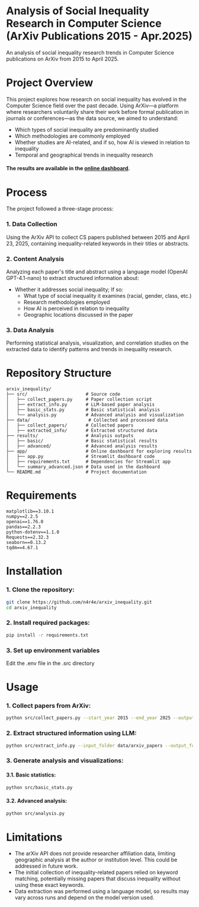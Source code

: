 # Analysis of Social Inequality Research in Computer Science (ArXiv Publications 2015 - Apr.2025)
An analysis of social inequality research trends in Computer Science publications on ArXiv from 2015 to April 2025.

# Project Overview
This project explores how research on social inequality has evolved in the Computer Science field over the past decade. Using ArXiv—a platform where researchers voluntarily share their work before formal publication in journals or conferences—as the data source, we aimed to understand:

- Which types of social inequality are predominantly studied
- Which methodologies are commonly employed
- Whether studies are AI-related, and if so, how AI is viewed in relation to inequality
- Temporal and geographical trends in inequality research

#### The results are available in the [online dashboard](https://arxivinequalitydashboard.streamlit.app/).

# Process
The project followed a three-stage process:

### 1. Data Collection
Using the ArXiv API to collect CS papers published between 2015 and April 23, 2025, containing inequality-related keywords in their titles or abstracts.

### 2. Content Analysis
Analyzing each paper's title and abstract using a language model (OpenAI GPT-4.1-nano) to extract structured information about:

- Whether it addresses social inequality; If so:
    - What type of social inequality it examines (racial, gender, class, etc.)
    - Research methodologies employed
    - How AI is perceived in relation to inequality
    - Geographic locations discussed in the paper

### 3. Data Analysis
Performing statistical analysis, visualization, and correlation studies on the extracted data to identify patterns and trends in inequality research.

# Repository Structure
```
arxiv_inequality/
├── src/                      # Source code
│   ├── collect_papers.py     # Paper collection script
│   ├── extract_info.py       # LLM-based paper analysis 
│   ├── basic_stats.py        # Basic statistical analysis
│   └── analysis.py           # Advanced analysis and visualization
├── data/                      # Collected and processed data
│   ├── collect_papers/       # Collected papers
│   ├── extracted_info/       # Extracted structured data
├── results/                  # Analysis outputs
│   ├── basic/                # Basic statistical results
│   ├── advanced/             # Advanced analysis results
├── app/                      # Online dashboard for exploring results
│   ├── app.py                # Streamlit dashboard code
│   ├── requirements.txt      # Dependencies for Streamlit app
│   └── summary_advanced.json # Data used in the dashboard
└── README.md                 # Project documentation
```

# Requirements
```
matplotlib==3.10.1
numpy==2.2.5
openai==1.76.0
pandas==2.2.3
python-dotenv==1.1.0
Requests==2.32.3
seaborn==0.13.2
tqdm==4.67.1
```

# Installation

### 1. Clone the repository:

```bash
git clone https://github.com/n4r4e/arxiv_inequality.git
cd arxiv_inequality
```

### 2. Install required packages:

```bash
pip install -r requirements.txt
```

### 3. Set up environment variables
Edit the .env file in the .src directory

# Usage

### 1. Collect papers from ArXiv:
```bash
python src/collect_papers.py --start_year 2015 --end_year 2025 --output_folder data/arxiv_papers
```

### 2. Extract structured information using LLM:

```bash
python src/extract_info.py --input_folder data/arxiv_papers --output_folder data/analyzed_texts
```

### 3. Generate analysis and visualizations:

#### 3.1. Basic statistics:
```bash
python src/basic_stats.py
```

#### 3.2. Advanced analysis:

```bash
python src/analysis.py
```

# Limitations
- The arXiv API does not provide researcher affiliation data, limiting geographic analysis at the author or institution level. This could be addressed in future work.
- The initial collection of inequality-related papers relied on keyword matching, potentially missing papers that discuss inequality without using these exact keywords.
- Data extraction was performed using a language model, so results may vary across runs and depend on the model version used.
